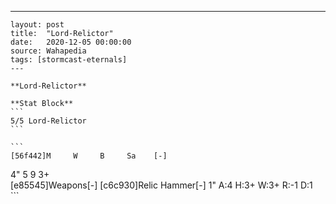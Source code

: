 ---
    layout: post
    title:  "Lord-Relictor"
    date:   2020-12-05 00:00:00
    source: Wahapedia
    tags: [stormcast-eternals]
    ---
    
    **Lord-Relictor**
    
    **Stat Block**
    ```
    5/5 Lord-Relictor
    ```
    
    ```
    [56f442]M     W     B     Sa    [-]
4"    5     9     3+    
[e85545]Weapons[-]
[c6c930]Relic Hammer[-]
1"     A:4    H:3+   W:3+   R:-1   D:1   
    ```
    
    
    